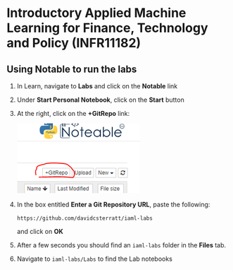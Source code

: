 # Introductory Applied Machine Learning for Finance, Technology and Policy (INFR11182)

## Using Notable to run the labs

1. In Learn, navigate to **Labs** and click on the **Notable** link
2. Under **Start Personal Notebook**, click on the **Start** button
3. At the right, click on the **+GitRepo** link:

   ![Image of +GitRepo link in Notable](images/notable-git.jpg)
4. In the box entitled **Enter a Git Repository URL**, paste the
   following:
   ```
   https://github.com/davidcsterratt/iaml-labs
   ```
   and click on **OK**
5. After a few seconds you should find an `iaml-labs` folder in the
   **Files** tab.
6. Navigate to `iaml-labs/Labs` to find the Lab notebooks


<!--  LocalWords:  INFR GitRepo iaml
 -->
